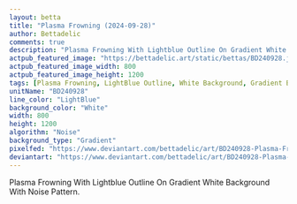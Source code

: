 ```yaml
---
layout: betta
title: "Plasma Frowning (2024-09-28)"
author: Bettadelic
comments: true
description: "Plasma Frowning With Lightblue Outline On Gradient White Background With Noise Pattern."
actpub_featured_image: "https://bettadelic.art/static/bettas/BD240928.jpg"
actpub_featured_image_width: 800
actpub_featured_image_height: 1200
tags: [Plasma Frowning, LightBlue Outline, White Background, Gradient Background Pattern, Noise Pattern, September 2024]
unitName: "BD240928"
line_color: "LightBlue"
background_color: "White"
width: 800
height: 1200
algorithm: "Noise"
background_type: "Gradient"
pixelfed: "https://www.deviantart.com/bettadelic/art/BD240928-Plasma-Frowning-2024-09-28-1103894247"
deviantart: "https://www.deviantart.com/bettadelic/art/BD240928-Plasma-Frowning-2024-09-28-1103894247"
---
```


Plasma Frowning With Lightblue Outline On Gradient White Background With Noise Pattern.
